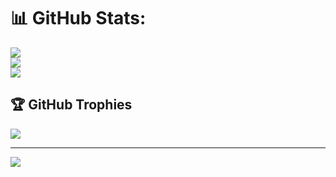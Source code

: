 # 📊 GitHub Stats:
![](https://github-readme-stats.vercel.app/api?username=Carterpersall&theme=dark&hide_border=false&include_all_commits=true&count_private=true)<br/>
![](https://github-readme-streak-stats.herokuapp.com/?user=Carterpersall&theme=dark&hide_border=false)<br/>
![](https://github-readme-stats.vercel.app/api/top-langs/?username=Carterpersall&theme=dark&hide_border=false&include_all_commits=true&count_private=true&langs_count=8)

## 🏆 GitHub Trophies
![](https://github-profile-trophy.vercel.app/?username=Carterpersall&theme=radical&no-frame=false&no-bg=true&margin-w=4)

---
[![](https://visitcount.itsvg.in/api?id=Carterpersall&icon=0&color=0)](https://visitcount.itsvg.in)

<!-- Proudly created with GPRM ( https://gprm.itsvg.in ) -->